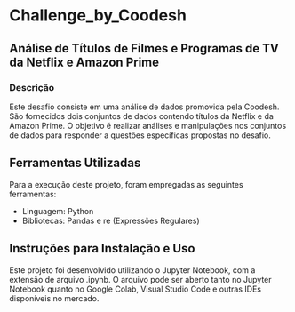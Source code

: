 # Challenge_by_Coodesh 
## Análise de Títulos de Filmes e Programas de TV da Netflix e Amazon Prime

### Descrição

Este desafio consiste em uma análise de dados promovida pela Coodesh. São fornecidos dois conjuntos de dados contendo títulos da Netflix e da Amazon Prime. O objetivo é realizar análises e manipulações nos conjuntos de dados para responder a questôes específicas propostas no desafio.


## Ferramentas Utilizadas

Para a execução deste projeto, foram empregadas as seguintes ferramentas:
- Linguagem: Python
- Bibliotecas: Pandas e re (Expressões Regulares)


## Instruções para Instalação e Uso

Este projeto foi desenvolvido utilizando o Jupyter Notebook, com a extensão de arquivo .ipynb. O arquivo pode ser aberto tanto no Jupyter Notebook quanto no Google Colab, Visual Studio Code e outras IDEs disponíveis no mercado.
